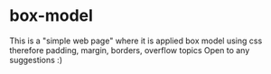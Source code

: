 # box-model
This is a "simple web page" where it is applied box model using css therefore padding, margin, borders, overflow topics
Open to any suggestions :)

